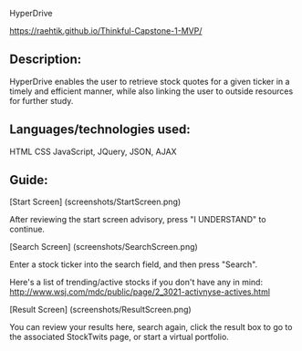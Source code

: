 HyperDrive

https://raehtik.github.io/Thinkful-Capstone-1-MVP/

Description:
------------

HyperDrive enables the user to retrieve stock quotes for a given ticker
in a timely and efficient manner, while also linking the user to outside resources
for further study.

Languages/technologies used:
----------------------------

HTML
CSS
JavaScript, JQuery, JSON, AJAX

Guide:
------

[Start Screen] (screenshots/StartScreen.png)

After reviewing the start screen advisory, press "I UNDERSTAND" to continue.

[Search Screen] (screenshots/SearchScreen.png)

Enter a stock ticker into the search field, and then press "Search".

Here's a list of trending/active stocks if you don't have any in mind: http://www.wsj.com/mdc/public/page/2_3021-activnyse-actives.html

[Result Screen] (screenshots/ResultScreen.png)

You can review your results here, search again, click the result box to go to the associated StockTwits page, or start a virtual portfolio.